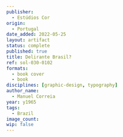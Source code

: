 ```yaml
---
publisher:
  - Estúdios Cor
origin:
  - Portugal
date_added: 2022-05-25
layout: artifact
status: complete
published: true
title: Delirante Brasil?
ref: sol-030-0102
formats:
  - book cover
  - book
disciplines: [graphic-design, typography]
author_name:
  - Manuel Correia
year: y1965
tags:
  - Brazil
image_count:
wip: false
---
```

